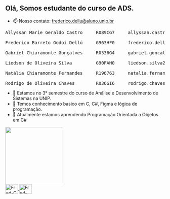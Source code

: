 
## Olá, Somos estudante do curso de ADS. 

- 📫 Nosso contato: frederico.dellu@aluno.unip.br
  
<pre>Allyssan Marie Geraldo Castro     R089CG7     allyssan.castro@aluno.unip.br<br>
Frederico Barreto Godoi Dellú     G963HF0     frederico.dellu@aluno.unip.br<br>
Gabriel Chiaramonte Gonçalves     R0536G4     gabriel.goncalves90@aluno.unip.br<br>
Liedson de Oliveira Silva         G90FAH0     liedson.silva2@aluno.unip.br<br>
Natália Chiaramonte Fernandes     R196763     natalia.fernandes12@aluno.unip.br<br>
Rodrigo de Oliveira Chaves        R036GI6     rodrigo.chaves7@aluno.unip.br<br></pre>


- 🔭 Estamos no 3° semestre do curso de Análise e Desenvolvimento de Sistemas na UNIP.
- 🌱 Temos conhecimento basico em C, C#, Figma e lógica de programação.
- 👯 Atualmente estamos aprendendo Programação Orientada a Objetos em C#

<div>
  <a href="https://github.com/Fatal-System">
  <img height="180em" src="https://github-readme-stats.vercel.app/api?username=Fatal-System&show_icons=true&theme=blue&include_all_commits=true&count_private=true"/>
  
</div>

<div>
  <img align="center" alt="Fred-C" height="30" width="40" src="https://cdn.jsdelivr.net/gh/devicons/devicon@latest/icons/c/c-original.svg" />
  <img align="center" alt="Fred-C#" height="30" width="40" src="https://cdn.jsdelivr.net/gh/devicons/devicon@latest/icons/csharp/csharp-original.svg" />
</div>
